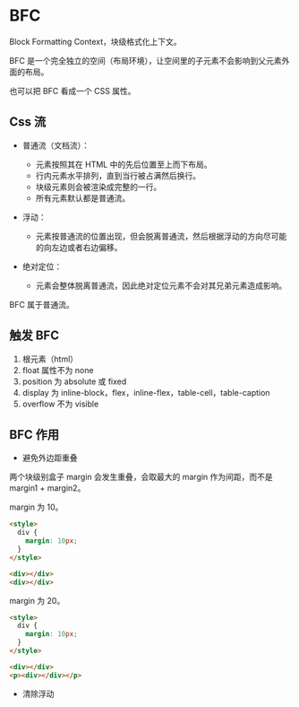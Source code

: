 # BFC

Block Formatting  Context，块级格式化上下文。

BFC 是一个完全独立的空间（布局环境），让空间里的子元素不会影响到父元素外面的布局。

也可以把 BFC 看成一个 CSS 属性。



## Css 流

- 普通流（文档流）：
  - 元素按照其在 HTML 中的先后位置至上而下布局。
  - 行内元素水平排列，直到当行被占满然后换行。
  - 块级元素则会被渲染成完整的一行。
  - 所有元素默认都是普通流。

- 浮动：
  - 元素按普通流的位置出现，但会脱离普通流，然后根据浮动的方向尽可能的向左边或者右边偏移。

- 绝对定位：
  - 元素会整体脱离普通流，因此绝对定位元素不会对其兄弟元素造成影响。



BFC 属于普通流。



## 触发 BFC

1. 根元素（html）
2. float 属性不为 none
3. position 为 absolute 或 fixed
4. display 为 inline-block，flex，inline-flex，table-cell，table-caption
5. overflow 不为 visible



## BFC 作用

- 避免外边距重叠

两个块级别盒子 margin 会发生重叠，会取最大的 margin 作为间距，而不是 margin1 + margin2。

margin 为 10。

```html
<style>
  div {
    margin: 10px;
  }
</style>

<div></div>
<div></div>
```

margin 为 20。



```html
<style>
  div {
    margin: 10px;
  }
</style>

<div></div>
<p><div></div></p>
```



- 清除浮动